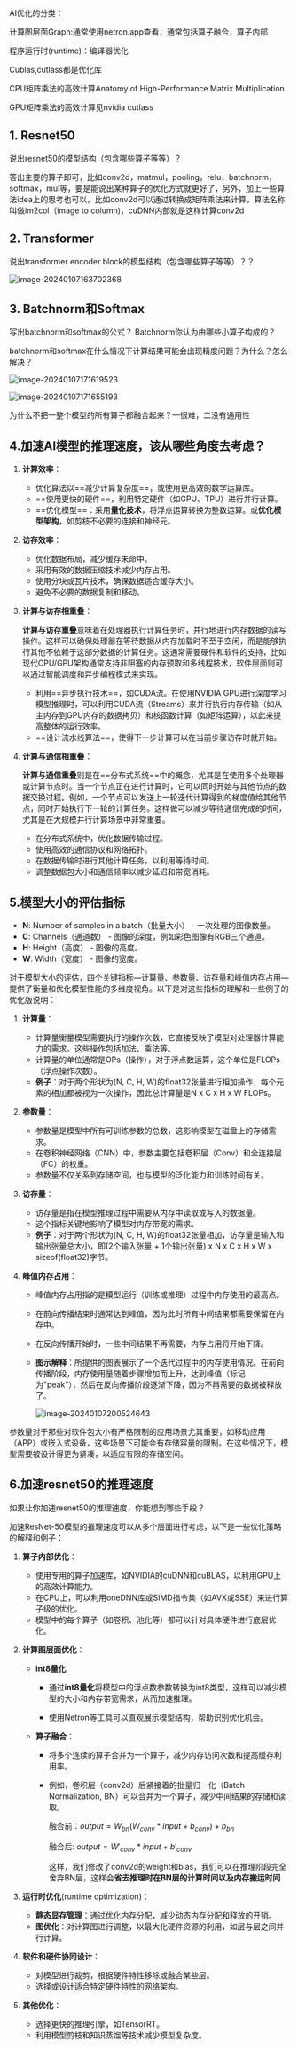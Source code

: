 AI优化的分类：

计算图层面Graph:通常使用netron.app查看，通常包括算子融合，算子内部

程序运行时(runtime)：编译器优化



Cublas,cutlass都是优化库



CPU矩阵乘法的高效计算Anatomy of High-Performance Matrix Multiplication 

GPU矩阵乘法的高效计算见nvidia cutlass



## 1. Resnet50

说出resnet50的模型结构（包含哪些算子等等）？

答出主要的算子即可，比如conv2d，matmul，pooling，relu，batchnorm，softmax，mul等，要是能说出某种算子的优化方式就更好了，另外，加上一些算法idea上的思考也可以，比如conv2d可以通过转换成矩阵乘法来计算，算法名称叫做im2col（image to column)，cuDNN内部就是这样计算conv2d







## 2. Transformer

说出transformer encoder block的模型结构（包含哪些算子等等）？？

![image-20240107163702368](./assets/image-20240107163702368.png)





## 3. Batchnorm和Softmax

写出batchnorm和softmax的公式？ Batchnorm你认为由哪些小算子构成的？

batchnorm和softmax在什么情况下计算结果可能会出现精度问题？为什么？怎么解决？

![image-20240107171619523](./assets/image-20240107171619523.png)



![image-20240107171655193](./assets/image-20240107171655193.png)

为什么不把一整个模型的所有算子都融合起来？一很难，二没有通用性







## 4.加速AI模型的推理速度，该从哪些角度去考虑？

1. **计算效率**：

   - 优化算法以==减少计算复杂度==，或使用更高效的数学运算库。
   - ==使用更快的硬件==，利用特定硬件（如GPU、TPU）进行并行计算。
   - ==优化模型==：采用**量化技术**，将浮点运算转换为整数运算。或**优化模型架构**，如剪枝不必要的连接和神经元。

2. **访存效率**：

   - 优化数据布局，减少缓存未命中。
   - 采用有效的数据压缩技术减少内存占用。
   - 使用分块或瓦片技术，确保数据适合缓存大小。
   - 避免不必要的数据复制和移动。

3. **计算与访存相重叠**：

   **计算与访存重叠**意味着在处理器执行计算任务时，并行地进行内存数据的读写操作。这样可以确保处理器在等待数据从内存加载时不至于空闲，而是能够执行其他不依赖于这部分数据的计算任务。这通常需要硬件和软件的支持，比如现代CPU/GPU架构通常支持非阻塞的内存预取和多线程技术，软件层面则可以通过智能调度和异步编程模式来实现。

   - 利用==异步执行技术==，如CUDA流。在使用NVIDIA GPU进行深度学习模型推理时，可以利用CUDA流（Streams）来并行执行内存传输（如从主内存到GPU内存的数据拷贝）和核函数计算（如矩阵运算），以此来提高整体的运行效率。
   - ==设计流水线算法==，使得下一步计算可以在当前步骤访存时就开始。

4. **计算与通信相重叠**：

   **计算与通信重叠**则是在==分布式系统==中的概念，尤其是在使用多个处理器或计算节点时。当一个节点正在进行计算时，它可以同时开始与其他节点的数据交换过程。例如，一个节点可以发送上一轮迭代计算得到的梯度值给其他节点，同时开始执行下一轮的计算任务。这样做可以减少等待通信完成的时间，尤其是在大规模并行计算场景中非常重要。

   - 在分布式系统中，优化数据传输过程。
   - 使用高效的通信协议和网络拓扑。
   - 在数据传输时进行其他计算任务，以利用等待时间。
   - 调整数据包大小和通信频率以减少延迟和带宽消耗。







## 5.模型大小的评估指标

- **N**: Number of samples in a batch（批量大小） - 一次处理的图像数量。
- **C**: Channels（通道数） - 图像的深度，例如彩色图像有RGB三个通道。
- **H**: Height（高度） - 图像的高度。
- **W**: Width（宽度） - 图像的宽度。


对于模型大小的评估，四个关键指标—计算量、参数量、访存量和峰值内存占用—提供了衡量和优化模型性能的多维度视角。以下是对这些指标的理解和一些例子的优化版说明：

1. **计算量**：

   - 计算量衡量模型需要执行的操作次数，它直接反映了模型对处理器计算能力的需求。这些操作包括加法、乘法等。
   - 计算量的单位通常是OPs（操作），对于浮点数运算，这个单位是FLOPs（浮点操作次数）。
   - **例子**：对于两个形状为(N, C, H, W)的float32张量进行相加操作，每个元素的相加都被视为一次操作，因此总计算量是N x C x H x W FLOPs。

2. **参数量**：

   - 参数量是模型中所有可训练参数的总数，这影响模型在磁盘上的存储需求。
   - 在卷积神经网络（CNN）中，参数主要包括卷积层（Conv）和全连接层（FC）的权重。
   - 参数量不仅关系到存储空间，也与模型的泛化能力和训练时间有关。

3. **访存量**：

   - 访存量是指在模型推理过程中需要从内存中读取或写入的数据量。
   - 这个指标关键地影响了模型对内存带宽的需求。
   - **例子**：对于两个形状为(N, C, H, W)的float32张量相加，访存量是输入和输出张量总大小，即(2个输入张量 + 1个输出张量) x N x C x H x W x sizeof(float32)字节。

4. **峰值内存占用**：

   - 峰值内存占用指的是模型运行（训练或推理）过程中内存使用的最高点。

   - 在前向传播结束时通常达到峰值，因为此时所有中间结果都需要保留在内存中。

   - 在反向传播开始时，一些中间结果不再需要，内存占用将开始下降。

   - **图示解释**：所提供的图表展示了一个迭代过程中的内存使用情况。在前向传播阶段，内存使用量随着步骤增加而上升，达到峰值（标记为"peak"），然后在反向传播阶段逐渐下降，因为不再需要的数据被释放了。

     ![image-20240107200524643](./assets/image-20240107200524643.png)

参数量对于那些对软件包大小有严格限制的应用场景尤其重要，如移动应用（APP）或嵌入式设备，这些场景下可能会有存储容量的限制。在这些情况下，模型需要被设计得更为紧凑，以适应有限的存储空间。







## 6.加速resnet50的推理速度

如果让你加速resnet50的推理速度，你能想到哪些手段？


加速ResNet-50模型的推理速度可以从多个层面进行考虑，以下是一些优化策略的解释和例子：

1. **算子内部优化**：

   - 使用专用的算子加速库，如NVIDIA的cuDNN和cuBLAS，以利用GPU上的高效计算能力。
   - 在CPU上，可以利用oneDNN库或SIMD指令集（如AVX或SSE）来进行算子级的优化。
   - 模型中的每个算子（如卷积、池化等）都可以针对具体硬件进行底层优化。

2. **计算图层面优化**：

   * **int8量化**

     - 通过**int8量化**将模型中的浮点数参数转换为int8类型，这样可以减少模型的大小和内存带宽需求，从而加速推理。

     - 使用Netron等工具可以直观展示模型结构，帮助识别优化机会。

   * **算子融合**：

     - 将多个连续的算子合并为一个算子，减少内存访问次数和提高缓存利用率。

     - 例如，卷积层（conv2d）后紧接着的批量归一化（Batch Normalization, BN）可以合并为一个算子，减少中间结果的存储和读取。

       融合前：$output = W_{bn}(W_{conv}*input+b_{conv})+b_{bn}$

       融合后: $output = W'_{conv}*input + b'_{conv}$

       这样，我们修改了conv2d的weight和bias，我们可以在推理阶段完全舍弃BN层，这样会**省去推理时在BN层的计算时间以及内存搬运时间**

       

3. **运行时优化**(runtime optimization)：

   - **静态显存管理**：通过优化内存分配，减少动态内存分配和释放的开销。
   - **图优化**：对计算图进行调整，以最大化硬件资源的利用，如层与层之间并行计算。

4. **软件和硬件协同设计**：

   - 对模型进行裁剪，根据硬件特性移除或融合某些层。
   - 选择或设计适合特定硬件特性的网络架构。

5. **其他优化**：

   - 选择更快的推理引擎，如TensorRT。
   - 利用模型剪枝和知识蒸馏等技术减少模型复杂度。

